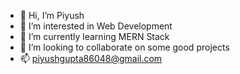 - 👋 Hi, I’m Piyush
- 👀 I’m interested in Web Development 
- 🌱 I’m currently learning MERN Stack
- 💞️ I’m looking to collaborate on some good projects 
- 📫 piyushgupta86048@gmail.com
 
 

<!---
piyush2308/piyush2308 is a ✨ special ✨ repository because its `README.md` (this file) appears on your GitHub profile.
You can click the Preview link to take a look at your changes.
--->
